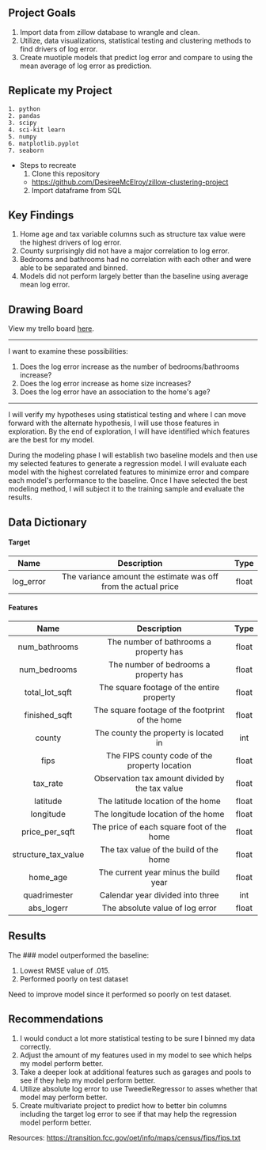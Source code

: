 ## Project Goals
1. Import data from zillow database to wrangle and clean.
2. Utilize, data visualizations, statistical testing and clustering methods to find drivers of log error.
3. Create muotiple models that predict log error and compare to using the mean average of log error as prediction.

## Replicate my Project
    1. python
    2. pandas
    3. scipy
    4. sci-kit learn
    5. numpy
    6. matplotlib.pyplot
    7. seaborn
* Steps to recreate
    1. Clone this repository
    - https://github.com/DesireeMcElroy/zillow-clustering-project
    2. Import dataframe from SQL

## Key Findings
1. Home age and tax variable columns such as structure tax value were the highest drivers of log error.
2. County surprisingly did not have a major correlation to log error.
3. Bedrooms and bathrooms had no correlation with each other and were able to be separated and binned.
4. Models did not perform largely better than the baseline using average mean log error.

## Drawing Board
View my trello board [here](https://trello.com/b/zGrZv1t8/zillow-clustering-project).

------------

I want to examine these possibilities:
1. Does the log error increase as the number of bedrooms/bathrooms increase?
2. Does the log error increase as home size increases?
3. Does the log error have an association to the home's age?

-------

I will verify my hypotheses using statistical testing and where I can move forward with the alternate hypothesis, I will use those features in exploration. By the end of exploration, I will have identified which features are the best for my model.

During the modeling phase I will establish two baseline models and then use my selected features to generate a regression model. I will evaluate each model with the highest correlated features to minimize error and compare each model's performance to the baseline. Once I have selected the best modeling method, I will subject it to the training sample and evaluate the results.


## Data Dictionary

#### Target
Name | Description | Type
:---: | :---: | :---:
log_error | The variance amount the estimate was off from the actual price | float
#### Features
Name | Description | Type
:---: | :---: | :---:
num_bathrooms | The number of bathrooms a property has | float
num_bedrooms | The number of bedrooms a property has | float
total_lot_sqft | The square footage of the entire property | float
finished_sqft | The square footage of the footprint of the home | float
county | The county the property is located in | int
fips | The FIPS county code of the property location | float
tax_rate | Observation tax amount divided by the tax value  | float
latitude | The latitude location of the home | float
longitude | The longitude location of the home | float
price_per_sqft | The price of each square foot of the home | float
structure_tax_value | The tax value of the build of the home | float
home_age | The current year minus the build year | float
quadrimester | Calendar year divided into three | int
abs_logerr | The absolute value of log error | float

## Results
The ### model outperformed the baseline:
1. Lowest RMSE value of .015.
2. Performed poorly on test dataset

Need to improve model since it performed so poorly on test dataset.

## Recommendations
1. I would conduct a lot more statistical testing to be sure I binned my data correctly.
2. Adjust the amount of my features used in my model to see which helps my model perform better.
4. Take a deeper look at additional features such as garages and pools to see if they help my model perform better.
5. Utilize absolute log error to use TweedieRegressor to asses whether that model may perform better.
6. Create multivariate project to predict how to better bin columns including the target log error to see if that may help the regression model perform better.


Resources:
https://transition.fcc.gov/oet/info/maps/census/fips/fips.txt